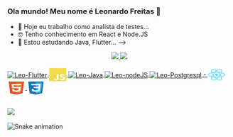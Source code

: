 ### Ola mundo! Meu nome é Leonardo Freitas 👋

- 🔭 Hoje eu trabalho como analista de testes...
- 🤓 Tenho conhecimento em React e Node.JS
- 🌱 Estou estudando Java, Flutter...
-->
<div align="center">
  <a href="https://github.com/LfreitasA">
  <img height="180em" src="https://github-readme-stats.vercel.app/api?username=LfreitasA&show_icons=true&theme=dracula&include_all_commits=true&count_private=true"/>
  <img height="180em" src="https://github-readme-stats.vercel.app/api/top-langs/?username=LfreitasA&layout=compact&langs_count=7&theme=dracula"/>
</div>

          
<div style="display: inline_block"><br>
  <img align="center" alt="Leo-Flutter"    height="30" width="40" src="https://cdn.jsdelivr.net/gh/devicons/devicon/icons/flutter/flutter-original.svg">
  <img align="center" alt="Leo-JavaScript" height="30" width="40" src="https://raw.githubusercontent.com/devicons/devicon/master/icons/javascript/javascript-plain.svg">
  <img align="center" alt="Leo-Java"       height="30" width="40" src="https://cdn.jsdelivr.net/gh/devicons/devicon/icons/java/java-original-wordmark.svg">
  <img align="center" alt="Leo-nodeJS"     height="30" width="40" src="https://cdn.jsdelivr.net/gh/devicons/devicon/icons/nodejs/nodejs-original-wordmark.svg" >
  <img align="center" alt="Leo-Postgresql"     height="40" width="30" src="https://cdn.jsdelivr.net/gh/devicons/devicon/icons/postgresql/postgresql-plain.svg"> -
  <img align="center" alt="Leo-React"     height="30" width="40" src="https://raw.githubusercontent.com/devicons/devicon/master/icons/react/react-original.svg">
  <img align="center" alt="Leo-HTML"      height="30" width="40" src="https://raw.githubusercontent.com/devicons/devicon/master/icons/html5/html5-original.svg">
  <img align="center" alt="Leo-CSS"       height="30" width="40" src="https://raw.githubusercontent.com/devicons/devicon/master/icons/css3/css3-original.svg">

</div>
  
  ##
 
<div> 
  <a href="https://www.linkedin.com/in/leonardoafreitas/" target="_blank"><img src="https://img.shields.io/badge/-LinkedIn-%230077B5?style=for-the-badge&logo=linkedin&logoColor=white" target="_blank"></a> 
  
   ![Snake animation](https://github.com/LfreitasA/LfreitasA/blob/output/github-contribution-grid-snake.svg)
  
</div>
